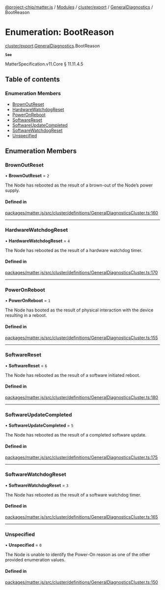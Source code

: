 [@project-chip/matter.js](../README.md) / [Modules](../modules.md) / [cluster/export](../modules/cluster_export.md) / [GeneralDiagnostics](../modules/cluster_export.GeneralDiagnostics.md) / BootReason

# Enumeration: BootReason

[cluster/export](../modules/cluster_export.md).[GeneralDiagnostics](../modules/cluster_export.GeneralDiagnostics.md).BootReason

**`See`**

MatterSpecification.v11.Core § 11.11.4.5

## Table of contents

### Enumeration Members

- [BrownOutReset](cluster_export.GeneralDiagnostics.BootReason.md#brownoutreset)
- [HardwareWatchdogReset](cluster_export.GeneralDiagnostics.BootReason.md#hardwarewatchdogreset)
- [PowerOnReboot](cluster_export.GeneralDiagnostics.BootReason.md#poweronreboot)
- [SoftwareReset](cluster_export.GeneralDiagnostics.BootReason.md#softwarereset)
- [SoftwareUpdateCompleted](cluster_export.GeneralDiagnostics.BootReason.md#softwareupdatecompleted)
- [SoftwareWatchdogReset](cluster_export.GeneralDiagnostics.BootReason.md#softwarewatchdogreset)
- [Unspecified](cluster_export.GeneralDiagnostics.BootReason.md#unspecified)

## Enumeration Members

### BrownOutReset

• **BrownOutReset** = ``2``

The Node has rebooted as the result of a brown-out of the Node’s power supply.

#### Defined in

[packages/matter.js/src/cluster/definitions/GeneralDiagnosticsCluster.ts:160](https://github.com/project-chip/matter.js/blob/2d9f2165d2672864fda3496a6d0d5f93597f82c6/packages/matter.js/src/cluster/definitions/GeneralDiagnosticsCluster.ts#L160)

___

### HardwareWatchdogReset

• **HardwareWatchdogReset** = ``4``

The Node has rebooted as the result of a hardware watchdog timer.

#### Defined in

[packages/matter.js/src/cluster/definitions/GeneralDiagnosticsCluster.ts:170](https://github.com/project-chip/matter.js/blob/2d9f2165d2672864fda3496a6d0d5f93597f82c6/packages/matter.js/src/cluster/definitions/GeneralDiagnosticsCluster.ts#L170)

___

### PowerOnReboot

• **PowerOnReboot** = ``1``

The Node has booted as the result of physical interaction with the device resulting in a reboot.

#### Defined in

[packages/matter.js/src/cluster/definitions/GeneralDiagnosticsCluster.ts:155](https://github.com/project-chip/matter.js/blob/2d9f2165d2672864fda3496a6d0d5f93597f82c6/packages/matter.js/src/cluster/definitions/GeneralDiagnosticsCluster.ts#L155)

___

### SoftwareReset

• **SoftwareReset** = ``6``

The Node has rebooted as the result of a software initiated reboot.

#### Defined in

[packages/matter.js/src/cluster/definitions/GeneralDiagnosticsCluster.ts:180](https://github.com/project-chip/matter.js/blob/2d9f2165d2672864fda3496a6d0d5f93597f82c6/packages/matter.js/src/cluster/definitions/GeneralDiagnosticsCluster.ts#L180)

___

### SoftwareUpdateCompleted

• **SoftwareUpdateCompleted** = ``5``

The Node has rebooted as the result of a completed software update.

#### Defined in

[packages/matter.js/src/cluster/definitions/GeneralDiagnosticsCluster.ts:175](https://github.com/project-chip/matter.js/blob/2d9f2165d2672864fda3496a6d0d5f93597f82c6/packages/matter.js/src/cluster/definitions/GeneralDiagnosticsCluster.ts#L175)

___

### SoftwareWatchdogReset

• **SoftwareWatchdogReset** = ``3``

The Node has rebooted as the result of a software watchdog timer.

#### Defined in

[packages/matter.js/src/cluster/definitions/GeneralDiagnosticsCluster.ts:165](https://github.com/project-chip/matter.js/blob/2d9f2165d2672864fda3496a6d0d5f93597f82c6/packages/matter.js/src/cluster/definitions/GeneralDiagnosticsCluster.ts#L165)

___

### Unspecified

• **Unspecified** = ``0``

The Node is unable to identify the Power-On reason as one of the other provided enumeration values.

#### Defined in

[packages/matter.js/src/cluster/definitions/GeneralDiagnosticsCluster.ts:150](https://github.com/project-chip/matter.js/blob/2d9f2165d2672864fda3496a6d0d5f93597f82c6/packages/matter.js/src/cluster/definitions/GeneralDiagnosticsCluster.ts#L150)

